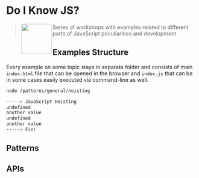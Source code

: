 # Do I Know JS?

> <img src="http://www.w3devcampus.com/wp-content/uploads/logoAndOther/logo_JavaScript.png" width="80" align="left"> Series of workshops with examples related to different parts of JavaScript peculiarities and development. 

## Examples Structure

Every example on some topic stays in separate folder and consists of main `index.html` file that can be opened in the browser and `index.js` that can be in some cases easily executed via command-line as well. 

```bash
node /patterns/general/hoisting

-----> JavaScript Hoisting
undefined
another value
undefined
another value
-----> Fin!
```

## Patterns

## APIs

